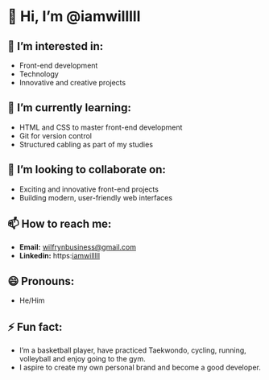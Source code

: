 # 👋 Hi, I’m @iamwilllll

## 👀 I’m interested in:
- Front-end development
- Technology
- Innovative and creative projects

## 🌱 I’m currently learning:
- HTML and CSS to master front-end development
- Git for version control
- Structured cabling as part of my studies

## 💞️ I’m looking to collaborate on:
- Exciting and innovative front-end projects
- Building modern, user-friendly web interfaces

## 📫 How to reach me:
- **Email:** [wilfrynbusiness@gmail.com](mailto:wilfrynbusiness@gmail.com)
- **Linkedin:** https:[iamwilllll](https://www.linkedin.com/in/iamwilllll/?originalSubdomain=do)


## 😄 Pronouns:
- He/Him

## ⚡ Fun fact:
- I’m a basketball player, have practiced Taekwondo, cycling, running, volleyball and enjoy going to the gym.
- I aspire to create my own personal brand and become a good developer.
<!---
iamwilllll/iamwilllll is a ✨ special ✨ repository because its `README.md` (this file) appears on your GitHub profile.
You can click the Preview link to take a look at your changes.
--->
